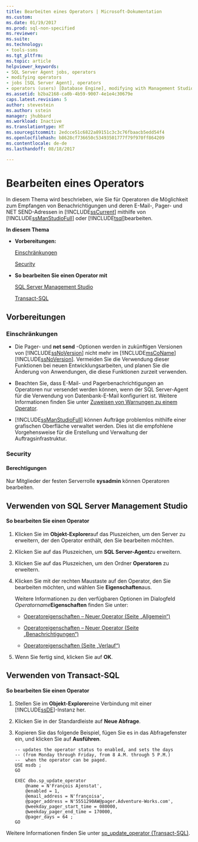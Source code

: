 ```yaml
---
title: Bearbeiten eines Operators | Microsoft-Dokumentation
ms.custom: 
ms.date: 01/19/2017
ms.prod: sql-non-specified
ms.reviewer: 
ms.suite: 
ms.technology:
- tools-ssms
ms.tgt_pltfrm: 
ms.topic: article
helpviewer_keywords:
- SQL Server Agent jobs, operators
- modifying operators
- jobs [SQL Server Agent], operators
- operators (users) [Database Engine], modifying with Management Studio
ms.assetid: b2ba2168-ca0b-4b59-9007-4e1e4c30679e
caps.latest.revision: 5
author: stevestein
ms.author: sstein
manager: jhubbard
ms.workload: Inactive
ms.translationtype: HT
ms.sourcegitcommit: 2edcce51c6822a89151c3c3c76fbaacb5edd54f4
ms.openlocfilehash: b8628cf736650c53493501777f79f970ff864209
ms.contentlocale: de-de
ms.lasthandoff: 08/18/2017

---
```

# <a name="edit-an-operator"></a>Bearbeiten eines Operators
In diesem Thema wird beschrieben, wie Sie für Operatoren die Möglichkeit zum Empfangen von Benachrichtigungen und deren E-Mail-, Pager- und NET SEND-Adressen in [!INCLUDE[ssCurrent](../../includes/sscurrent_md.md)] mithilfe von [!INCLUDE[ssManStudioFull](../../includes/ssmanstudiofull_md.md)] oder [!INCLUDE[tsql](../../includes/tsql_md.md)]bearbeiten.  
  
**In diesem Thema**  
  
-   **Vorbereitungen:**  
  
    [Einschränkungen](#Restrictions)  
  
    [Security](#Security)  
  
-   **So bearbeiten Sie einen Operator mit**  
  
    [SQL Server Management Studio](#SSMSProcedure)  
  
    [Transact-SQL](#TsqlProcedure)  
  
## <a name="BeforeYouBegin"></a>Vorbereitungen  
  
### <a name="Restrictions"></a>Einschränkungen  
  
-   Die Pager- und **net send** -Optionen werden in zukünftigen Versionen von [!INCLUDE[ssNoVersion](../../includes/ssnoversion_md.md)] nicht mehr im [!INCLUDE[msCoName](../../includes/msconame_md.md)][!INCLUDE[ssNoVersion](../../includes/ssnoversion_md.md)]. Vermeiden Sie die Verwendung dieser Funktionen bei neuen Entwicklungsarbeiten, und planen Sie die Änderung von Anwendungen, die diese Funktionen zurzeit verwenden.  
  
-   Beachten Sie, dass E-Mail- und Pagerbenachrichtigungen an Operatoren nur versendet werden können, wenn der SQL Server-Agent für die Verwendung von Datenbank-E-Mail konfiguriert ist. Weitere Informationen finden Sie unter [Zuweisen von Warnungen zu einem Operator](http://msdn.microsoft.com/library/ms190038.aspx).  
  
-   [!INCLUDE[ssManStudioFull](../../includes/ssmanstudiofull_md.md)] können Aufträge problemlos mithilfe einer grafischen Oberfläche verwaltet werden. Dies ist die empfohlene Vorgehensweise für die Erstellung und Verwaltung der Auftragsinfrastruktur.  
  
### <a name="Security"></a>Security  
  
#### <a name="Permissions"></a>Berechtigungen  
Nur Mitglieder der festen Serverrolle **sysadmin** können Operatoren bearbeiten.  
  
## <a name="SSMSProcedure"></a>Verwenden von SQL Server Management Studio  
  
#### <a name="to-edit-an-operator"></a>So bearbeiten Sie einen Operator  
  
1.  Klicken Sie im **Objekt-Explorer**auf das Pluszeichen, um den Server zu erweitern, der den Operator enthält, den Sie bearbeiten möchten.  
  
2.  Klicken Sie auf das Pluszeichen, um **SQL Server-Agent**zu erweitern.  
  
3.  Klicken Sie auf das Pluszeichen, um den Ordner **Operatoren** zu erweitern.  
  
4.  Klicken Sie mit der rechten Maustaste auf den Operator, den Sie bearbeiten möchten, und wählen Sie **Eigenschaften**aus.  
  
    Weitere Informationen zu den verfügbaren Optionen im Dialogfeld *Operatorname***Eigenschaften** finden Sie unter:  
  
    -   [Operatoreigenschaften – Neuer Operator &#40;Seite „Allgemein“&#41;](../../ssms/agent/operator-properties-new-operator-general-page.md)  
  
    -   [Operatoreigenschaften – Neuer Operator &#40;Seite „Benachrichtigungen“&#41;](../../ssms/agent/operator-properties-new-operator-notifications-page.md)  
  
    -   [Operatoreigenschaften &#40;Seite „Verlauf“&#41;](../../ssms/agent/operator-properties-history-page.md)  
  
5.  Wenn Sie fertig sind, klicken Sie auf **OK**.  
  
## <a name="TsqlProcedure"></a>Verwenden von Transact-SQL  
  
#### <a name="to-edit-an-operator"></a>So bearbeiten Sie einen Operator  
  
1.  Stellen Sie im **Objekt-Explorer**eine Verbindung mit einer [!INCLUDE[ssDE](../../includes/ssde_md.md)]-Instanz her.  
  
2.  Klicken Sie in der Standardleiste auf **Neue Abfrage**.  
  
3.  Kopieren Sie das folgende Beispiel, fügen Sie es in das Abfragefenster ein, und klicken Sie auf **Ausführen**.  
  
    ```  
    -- updates the operator status to enabled, and sets the days   
    -- (from Monday through Friday, from 8 A.M. through 5 P.M.)
    --  when the operator can be paged.   
    USE msdb ;  
    GO  
  
    EXEC dbo.sp_update_operator   
        @name = N'François Ajenstat',  
        @enabled = 1,  
        @email_address = N'françoisa',  
        @pager_address = N'5551290AW@pager.Adventure-Works.com',  
        @weekday_pager_start_time = 080000,  
        @weekday_pager_end_time = 170000,  
        @pager_days = 64 ;  
    GO  
    ```  
  
Weitere Informationen finden Sie unter [sp_update_operator (Transact-SQL)](http://msdn.microsoft.com/en-us/231750a6-4828-4d03-afe6-b91d38c42ed3).  
  

